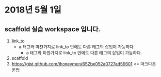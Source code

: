 # 2018년 5월 1일
## scaffold 실습 workspace 입니다.
<!--#은 H1 ~ ####### H6 까지 가능-->

1. link_to
    *  a 태그와 마찬가지로 link_to 안에도 다른 태그의 삽입이 가능하다.
        +  a 태그와 마찬가지로 link_to 안에도 다른 태그의 삽입이 가능하다.
2. scaffold
3. https://gist.github.com/ihoneymon/652be052a0727ad59601 <= 마크다운 문법
